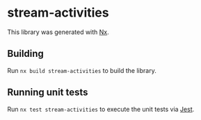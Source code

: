 # stream-activities

This library was generated with [Nx](https://nx.dev).

## Building

Run `nx build stream-activities` to build the library.

## Running unit tests

Run `nx test stream-activities` to execute the unit tests via [Jest](https://jestjs.io).

